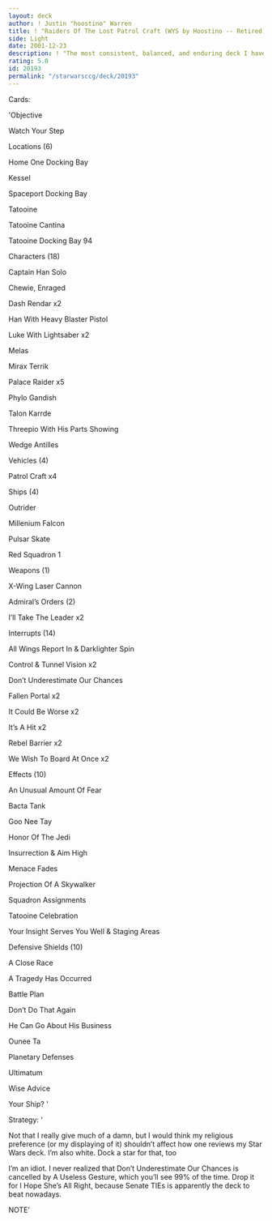 ```yaml
---
layout: deck
author: ! Justin "hoostino" Warren
title: ! "Raiders Of The Lost Patrol Craft (WYS by Hoostino -- Retired)"
side: Light
date: 2001-12-23
description: ! "The most consistent, balanced, and enduring deck I have ever used. Period."
rating: 5.0
id: 20193
permalink: "/starwarsccg/deck/20193"
---
```

Cards: 

'Objective 

Watch Your Step 


Locations (6) 

Home One Docking Bay 

Kessel 

Spaceport Docking Bay 

Tatooine 

Tatooine Cantina 

Tatooine Docking Bay 94 


Characters (18) 

Captain Han Solo 

Chewie, Enraged 

Dash Rendar x2 

Han With Heavy Blaster Pistol 

Luke With Lightsaber x2 

Melas 

Mirax Terrik 

Palace Raider x5 

Phylo Gandish 

Talon Karrde 

Threepio With His Parts Showing 

Wedge Antilles 


Vehicles (4) 

Patrol Craft x4 


Ships (4) 

Outrider 

Millenium Falcon 

Pulsar Skate 

Red Squadron 1 


Weapons (1) 

X-Wing Laser Cannon 


Admiral’s Orders (2) 

I’ll Take The Leader x2 


Interrupts (14) 

All Wings Report In & Darklighter Spin 

Control & Tunnel Vision x2 

Don’t Underestimate Our Chances 

Fallen Portal x2 

It Could Be Worse x2 

It’s A Hit x2 

Rebel Barrier x2 

We Wish To Board At Once x2 


Effects (10) 

An Unusual Amount Of Fear 

Bacta Tank 

Goo Nee Tay 

Honor Of The Jedi 

Insurrection & Aim High 

Menace Fades 

Projection Of A Skywalker 

Squadron Assignments 

Tatooine Celebration 

Your Insight Serves You Well & Staging Areas 


Defensive Shields (10) 

A Close Race 

A Tragedy Has Occurred 

Battle Plan 

Don’t Do That Again 

He Can Go About His Business 

Ounee Ta 

Planetary Defenses 

Ultimatum 

Wise Advice 

Your Ship?  '

Strategy: '

 
Not that I really give much of a damn, but I would think my religious preference (or my displaying of it) shouldn’t affect how one reviews my Star Wars deck. I’m also white. Dock a star for that, too


I’m an idiot. I never realized that Don’t Underestimate Our Chances is cancelled by A Useless Gesture, which you’ll see 99% of the time. Drop it for I Hope She’s All Right, because Senate TIEs is apparently the deck to beat nowadays.


NOTE'
